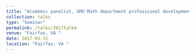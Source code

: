 ```yaml
---
title: "Academic panelist, GMU Math department professional development event"
collection: talks
type: "Seminar" 
permalink: /talks/2017talk4
venue: "Fairfax, VA "
date: 2017-03-31
location: "Fairfax, VA "
---
```

